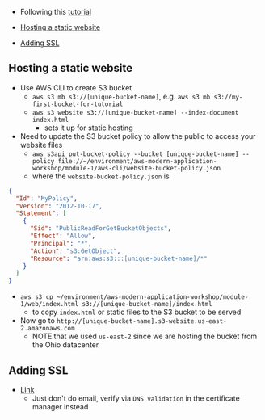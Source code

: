 - Following this [tutorial](https://aws.amazon.com/getting-started/hands-on/build-modern-app-fargate-lambda-dynamodb-python/module-one/)

- [Hosting a static website](#hosting-a-static-website)
- [Adding SSL](#adding-ssl)

## Hosting a static website

- Use AWS CLI to create S3 bucket
  - `aws s3 mb s3://[unique-bucket-name]`, e.g. `aws s3 mb s3://my-first-bucket-for-tutorial`
  - `aws s3 website s3://[unique-bucket-name] --index-document index.html`
    - sets it up for static hosting
- Need to update the S3 bucket policy to allow the public to access your website files
  - `aws s3api put-bucket-policy --bucket [unique-bucket-name] --policy file://~/environment/aws-modern-application-workshop/module-1/aws-cli/website-bucket-policy.json`
  - where the `website-bucket-policy.json` is
```json
{
  "Id": "MyPolicy",
  "Version": "2012-10-17",
  "Statement": [
    {
      "Sid": "PublicReadForGetBucketObjects",
      "Effect": "Allow",
      "Principal": "*",
      "Action": "s3:GetObject",
      "Resource": "arn:aws:s3:::[unique-bucket-name]/*"
    }
  ]
}
```
- `aws s3 cp ~/environment/aws-modern-application-workshop/module-1/web/index.html s3://[unique-bucket-name]/index.html`
  - to copy `index.html` or static files to the S3 bucket to be served
- Now go to `http://[unique-bucket-name].s3-website.us-east-2.amazonaws.com`
  - NOTE that we used `us-east-2` since we are hosting the bucket from the Ohio datacenter

## Adding SSL

- [Link](https://medium.com/@sbuckpesch/setup-aws-s3-static-website-hosting-using-ssl-acm-34d41d32e394)
  - Just don't do email, verify via `DNS validation` in the certificate manager instead
